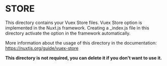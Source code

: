 # STORE

This directory contains your Vuex Store files.
Vuex Store option is implemented in the Nuxt.js framework.
Creating a _index.js file in this directory activate the option in the framework automatically.

More information about the usage of this directory in the documentation:
https://nuxtjs.org/guide/vuex-store

**This directory is not required, you can delete it if you don't want to use it.**
